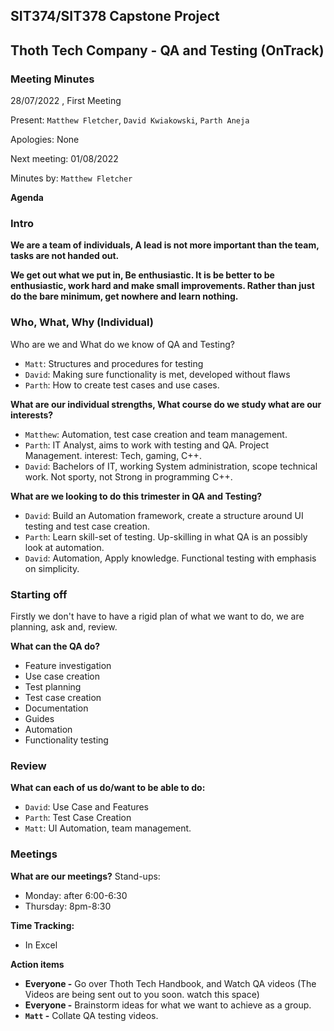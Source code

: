 ## SIT374/SIT378 Capstone Project

## Thoth Tech Company - QA and Testing (OnTrack)

### Meeting Minutes

28/07/2022 , First Meeting

Present: `Matthew Fletcher`, `David Kwiakowski`, `Parth Aneja`

Apologies: None

Next meeting: 01/08/2022

Minutes by: `Matthew Fletcher`

**Agenda**

### Intro

**We are a team of individuals, A lead is not more important than the team, tasks are not handed
out.**

**We get out what we put in, Be enthusiastic. It is be better to be enthusiastic, work hard and make
small improvements. Rather than just do the bare minimum, get nowhere and learn nothing.**

### Who, What, Why (Individual)

Who are we and What do we know of QA and Testing?

- `Matt`: Structures and procedures for testing
- `David`: Making sure functionality is met, developed without flaws
- `Parth`: How to create test cases and use cases.

**What are our individual strengths, What course do we study what are our interests?**

- `Matthew`: Automation, test case creation and team management.
- `Parth`: IT Analyst, aims to work with testing and QA. Project Management. interest: Tech, gaming,
  C++.
- `David`: Bachelors of IT, working System administration, scope technical work. Not sporty, not
  Strong in programming C++.

**What are we looking to do this trimester in QA and Testing?**

- `David`: Build an Automation framework, create a structure around UI testing and test case
  creation.
- `Parth`: Learn skill-set of testing. Up-skilling in what QA is an possibly look at automation.
- `David`: Automation, Apply knowledge. Functional testing with emphasis on simplicity.

### Starting off

Firstly we don't have to have a rigid plan of what we want to do, we are planning, ask and, review.

**What can the QA do?**

- Feature investigation
- Use case creation
- Test planning
- Test case creation
- Documentation
- Guides
- Automation
- Functionality testing

### Review

**What can each of us do/want to be able to do:**

- `David`: Use Case and Features
- `Parth`: Test Case Creation
- `Matt`: UI Automation, team management.

### Meetings

**What are our meetings?** Stand-ups:

- Monday: after 6:00-6:30
- Thursday: 8pm-8:30

**Time Tracking:**

- In Excel

**Action items**

- **Everyone -** Go over Thoth Tech Handbook, and Watch QA videos (The Videos are being sent out to
  you soon. watch this space)
- **Everyone -** Brainstorm ideas for what we want to achieve as a group.
- **`Matt` -** Collate QA testing videos.
